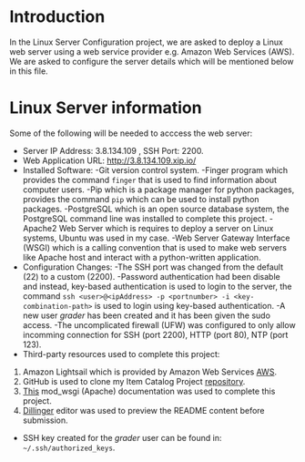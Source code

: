 # Introduction
In the Linux Server Configuration project, we are asked to deploy a Linux web server using a web service provider e.g. Amazon Web Services (AWS). We are asked to configure the server details which will be mentioned below in this file.

# Linux Server information
Some of the following will be needed to acccess the web server:

* Server IP Address: 3.8.134.109 , SSH Port: 2200.
* Web Application URL: http://3.8.134.109.xip.io/
* Installed Software: 
-Git version control system.
-Finger program which provides the command `finger` that is used to find information about computer users.
-Pip which is a package manager for python packages, provides the command `pip` which can be used to install python packages.
-PostgreSQL which is an open source database system, the PostgreSQL command line was installed to complete this project.
-Apache2 Web Server which is requires to deploy a server on Linux systems, Ubuntu was used in my case.
-Web Server Gateway Interface (WSGI) which is a calling convention that is used to make web servers like Apache host and interact with a python-written application.
* Configuration Changes: 
-The SSH port was changed from the default (22) to a custom (2200).
-Password authentication had been disable and instead, key-based authentication is used to login to the server, the command `ssh <user>@<ipAddress> -p <portnumber> -i <key-combination-path>` is used to login using key-based authentication.
-A new user _grader_ has been created and it has been given the sudo access.
-The uncomplicated firewall (UFW) was configured to only allow incomming connection for SSH (port 2200), HTTP (port 80), NTP (port 123).
* Third-party resources used to complete this project:
1. Amazon Lightsail which is provided by Amazon Web Services [AWS](https://aws.amazon.com/lightsail/).
2. GitHub is used to clone my Item Catalog Project [repository](https://github.com/Saudrules/Item-Catalog).
3. [This](http://flask.pocoo.org/docs/1.0/deploying/mod_wsgi/) mod_wsgi (Apache) documentation was used to complete this project.
4. [Dillinger](https://dillinger.io/) editor was used to preview the README content before submission.
* SSH key created for the _grader_ user can be found in: `~/.ssh/authorized_keys`. 
